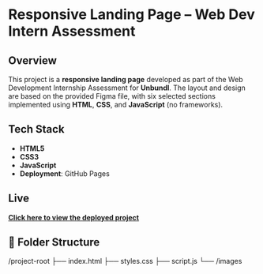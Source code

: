 
# Responsive Landing Page – Web Dev Intern Assessment

## Overview

This project is a **responsive landing page** developed as part of the Web Development Internship Assessment for **Unbundl**. The layout and design are based on the provided Figma file, with six selected sections implemented using **HTML**, **CSS**, and **JavaScript** (no frameworks).

##  Tech Stack

- **HTML5**
- **CSS3** 
- **JavaScript** 
- **Deployment**: GitHub Pages 



##  Live 

 **[Click here to view the deployed project](https://jagantripuragiri.github.io/Web-Dev-Intern-Assesment/)**


## 📂 Folder Structure

/project-root
├── index.html
├── styles.css
├── script.js
└── /images
